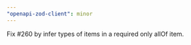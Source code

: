 ```yaml
---
"openapi-zod-client": minor
---
```


Fix #260 by infer types of items in a required only allOf item.
